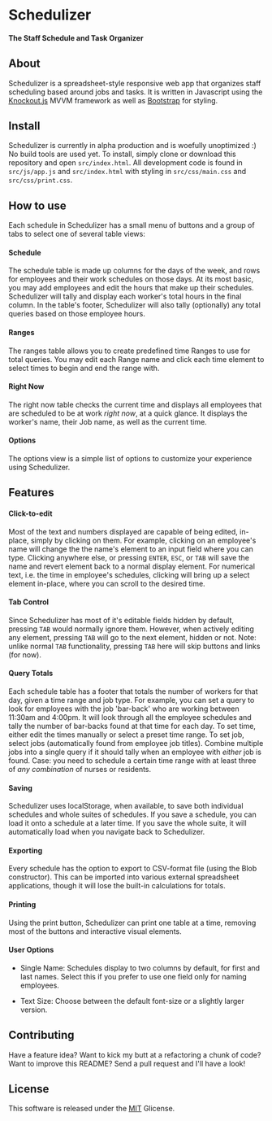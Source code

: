 # Schedulizer
#### The Staff Schedule and Task Organizer

## About
Schedulizer is a spreadsheet-style responsive web app that organizes staff
scheduling based around jobs and tasks. It is written in Javascript using the
[Knockout.js](http://knockoutjs.com) MVVM framework as well as
[Bootstrap](http://getbootstrap.com) for styling.

## Install
Schedulizer is currently in alpha production and is woefully unoptimized :)
No build tools are used yet. To install, simply clone or download this
repository and open `src/index.html`. All development code is found in
`src/js/app.js` and `src/index.html` with styling in `src/css/main.css`
and `src/css/print.css`.

## How to use
Each schedule in Schedulizer has a small menu of buttons and a group of tabs
to select one of several table views:

#### Schedule
The schedule table is made up columns for the days of the week, and rows for
employees and their work schedules on those days. At its most basic, you may
add employees and edit the hours that make up their schedules. Schedulizer
will tally and display each worker's total hours in the final column. In the
table's footer, Schedulizer will also tally (optionally) any total queries
based on those employee hours.

#### Ranges
The ranges table allows you to create predefined time Ranges to use for total
queries. You may edit each Range name and click each time element to select
times to begin and end the range with.

#### Right Now
The right now table checks the current time and displays all employees that
are scheduled to be at work *right now*, at a quick glance. It displays the
worker's name, their Job name, as well as the current time.

#### Options
The options view is a simple list of options to customize your experience
using Schedulizer.

## Features

#### Click-to-edit
Most of the text and numbers displayed are capable of being edited, in-place,
simply by clicking on them. For example, clicking on an employee's name will
change the the name's element to an input field where you can type. Clicking
anywhere else, or pressing `ENTER`, `ESC`, or `TAB` will save the name and
revert element back to a normal display element. For numerical text, i.e. the
time in employee's schedules, clicking will bring up a select element
in-place, where you can scroll to the desired time.

#### Tab Control
Since Schedulizer has most of it's editable fields hidden by default, pressing
`TAB` would normally ignore them. However, when actively editing any element,
pressing `TAB` will go to the next element, hidden or not. Note: unlike normal
`TAB` functionality, pressing `TAB` here will skip buttons and links (for now).

#### Query Totals
Each schedule table has a footer that totals the number of workers for that
day, given a time range and job type. For example, you can set a query to
look for employees with the job 'bar-back' who are working between 11:30am and
4:00pm. It will look through all the employee schedules and tally the number
of bar-backs found at that time for each day. To set time, either edit the
times manually or select a preset time range. To set job, select jobs
(automatically found from employee job titles). Combine multiple jobs into a
single query if it should tally when an employee with *either* job is found.
Case: you need to schedule a certain time range with at least three of
*any combination* of nurses or residents.

#### Saving
Schedulizer uses localStorage, when available, to save both individual
schedules and whole suites of schedules. If you save a schedule, you can load
it onto a schedule at a later time. If you save the whole suite, it will
automatically load when you navigate back to Schedulizer.

#### Exporting
Every schedule has the option to export to CSV-format file (using the
Blob constructor). This can be imported into various external spreadsheet
applications, though it will lose the built-in calculations for totals.

#### Printing
Using the print button, Schedulizer can print one table at a time, removing
most of the buttons and interactive visual elements.

#### User Options
* Single Name: Schedules display to two columns by default, for first and
last names. Select this if you prefer to use one field only for naming
employees.

* Text Size: Choose between the default font-size or a slightly larger
version.

## Contributing
Have a feature idea? Want to kick my butt at a refactoring a chunk of code?
Want to improve this README? Send a pull request and I'll have a look!

## License
This software is released under the [MIT](http://opensource.org/licenses/MIT)
Glicense.